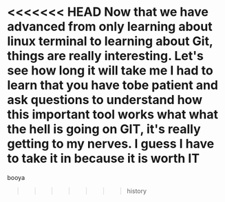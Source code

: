 <<<<<<< HEAD
Now that we have advanced from only learning about linux terminal to learning about Git, things are really interesting.
Let's see how long it will take me 
 I had to learn that you have tobe patient and ask questions to understand how this important tool works
 what what the hell is going on GIT, it's really getting to my nerves. I guess I have to take it in because it is worth IT
=======
booya
>>>>>>> history
